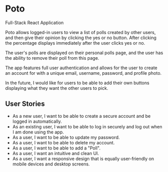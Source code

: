 # Poto
Full-Stack React Application 

Poto allows logged-in users to view a list of polls created by other users, and then give their opinion by clicking the yes or no button. After clicking the percentage displays immediately after the user clicks yes or no.

The user's polls are displayed on their personal polls page, and the user has the ability to remove their poll from this page. 

The app features full user authentication and allows for the user to create an account for with a unique email, username, password, and profile photo. 

In the future, I would like for users to be able to add their own buttons displaying what they want the other users to pick. 

## User Stories
- As a new user, I want to be able to create a secure account and be logged in automatically. 
- As an existing user, I want to be able to log in securely and log out when I am done using the app.
- As a user, I want to be able to update my password.
- As a user, I want to be able to delete my account.
- As a user, I want to be able to add a "Poll".
- As a user, I want an intuitive and clean UI.
- As a user, I want a responsive design that is equally user-friendly on mobile devices and desktop screens.
